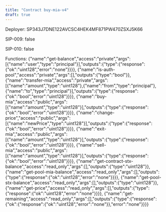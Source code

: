 ```yaml
---
title: "Contract buy-mia-v4"
draft: true
---
```

Deployer: SP343J7DNE122AVCSC4HEK4MF871PW470ZSXJ5K66

SIP-009: false

SIP-010: false

Functions:
{"name":"get-balance","access":"private","args":[{"name":"user","type":"principal"}],"outputs":{"type":{"response":{"ok":"uint128","error":"none"}}}}, {"name":"is-auth-pool","access":"private","args":[],"outputs":{"type":"bool"}}, {"name":"transfer-mia","access":"private","args":[{"name":"amount","type":"uint128"},{"name":"from","type":"principal"},{"name":"to","type":"principal"}],"outputs":{"type":{"response":{"ok":"bool","error":"uint128"}}}}, {"name":"buy-mia","access":"public","args":[{"name":"amount","type":"uint128"}],"outputs":{"type":{"response":{"ok":"bool","error":"uint128"}}}}, {"name":"change-price","access":"public","args":[{"name":"newPrice","type":"uint128"}],"outputs":{"type":{"response":{"ok":"bool","error":"uint128"}}}}, {"name":"exit-mia","access":"public","args":[{"name":"amount","type":"uint128"}],"outputs":{"type":{"response":{"ok":"bool","error":"uint128"}}}}, {"name":"sell-mia","access":"public","args":[{"name":"amount","type":"uint128"}],"outputs":{"type":{"response":{"ok":"bool","error":"uint128"}}}}, {"name":"get-contract-stx-balance","access":"read_only","args":[],"outputs":{"type":"uint128"}}, {"name":"get-pool-mia-balance","access":"read_only","args":[],"outputs":{"type":{"response":{"ok":"uint128","error":"none"}}}}, {"name":"get-pool-stx-balance","access":"read_only","args":[],"outputs":{"type":"uint128"}}, {"name":"get-price","access":"read_only","args":[],"outputs":{"type":{"response":{"ok":"uint128","error":"none"}}}}, {"name":"get-remaining","access":"read_only","args":[],"outputs":{"type":{"response":{"ok":{"response":{"ok":"uint128","error":"none"}},"error":"none"}}}}
